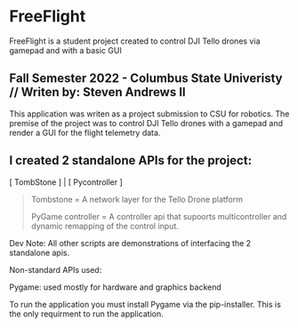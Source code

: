 # FreeFlight
FreeFlight is a student project created to control DJI Tello drones via gamepad and with a basic GUI 

Fall Semester 2022 - Columbus State Univeristy 
// Writen by: Steven Andrews II 
-----------------------------------------------------------------------------------------------------------------------------------

This application was writen as a project submission to CSU for robotics. The premise of the project was to control DJI Tello drones with a gamepad and render a GUI for the flight telemetry data. 

I created 2 standalone APIs for the project:
-----------------------------------------------------------------------------------------------------------------------------------
[ TombStone ] | [ Pycontroller ] 


>Tombstone    = A network layer for the Tello Drone platform 
>
>PyGame controller = A controller api that supoorts multicontroller and dynamic remapping of the control input. 



Dev Note:   All other scripts are demonstrations of interfacing the 2 standalone apis. 


Non-standard APIs used:

Pygame:
used mostly for hardware and graphics backend



To run the application you must install Pygame via the pip-installer. 
This is the only requirment to run the application. 

